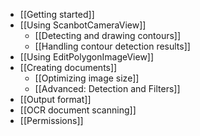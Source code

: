 * [[Getting started]]
* [[Using ScanbotCameraView]]
    * [[Detecting and drawing contours]]
    * [[Handling contour detection results]]
* [[Using EditPolygonImageView]]
* [[Creating documents]]
    * [[Optimizing image size]]
    * [[Advanced: Detection and Filters]]
* [[Output format]]
* [[OCR document scanning]]
* [[Permissions]]